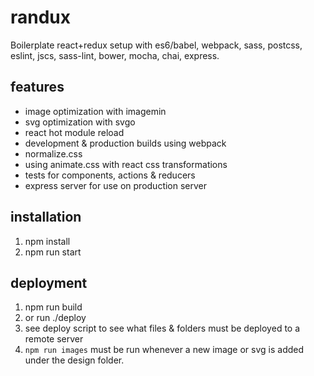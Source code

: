 # randux
Boilerplate react+redux setup with es6/babel, webpack, sass, postcss, eslint, jscs, sass-lint, bower, mocha, chai, express.

## features
* image optimization with imagemin
* svg optimization with svgo
* react hot module reload
* development & production builds using webpack
* normalize.css
* using animate.css with react css transformations
* tests for components, actions & reducers
* express server for use on production server


## installation

1. npm install
2. npm run start

## deployment

1. npm run build
2. or run ./deploy
3. see deploy script to see what files & folders must be deployed to a remote server
4. `npm run images` must be run whenever a new image or svg is added under the design folder.
